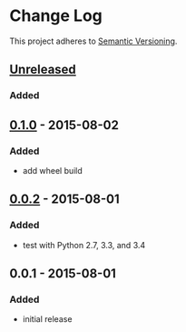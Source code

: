 # Change Log
This project adheres to [Semantic Versioning](http://semver.org/).

## [Unreleased][unreleased]
### Added


## [0.1.0] - 2015-08-02
### Added
- add wheel build

## [0.0.2] - 2015-08-01
### Added
- test with Python 2.7, 3.3, and 3.4

## 0.0.1 - 2015-08-01
### Added
- initial release

[unreleased]: https://github.com/mgk/rq-retry/compare/v0.1.0...HEAD
[0.1.0]: https://github.com/mgk/rq-retry/compare/v0.0.2...v0.1.0
[0.0.2]: https://github.com/mgk/rq-retry/compare/v0.0.1...v0.0.2

